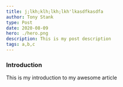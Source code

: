```yaml
---
title: j;lkh;klh;lkh;lkh'lkasdfkasdfa
author: Tony Stank
type: Post
date: 2020-08-09
hero: ./hero.png
description: This is my post description
tags: a,b,c
---
```

### Introduction
This is my introduction to my awesome article